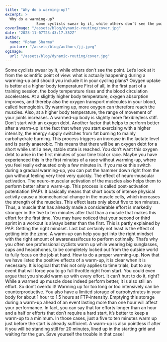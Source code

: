 ```yaml
---
title: "Why do a warming-up?"
excerpt: >
  Why do a warming-up?
              Some cyclists swear by it, while others don’t see the point. Let’s look at it from the scientific point of view: what is actually happening during a warming-up and sho
coverImage: "/assets/blog/dynamic-routing/cover.jpg"
date: "2023-11-07T23:43:17.352Z"
author:
  name: "Rohan Sharma"
  picture: "/assets/blog/authors/jj.jpeg"
ogImage:
  url: "/assets/blog/dynamic-routing/cover.jpg"
---
```


Some cyclists swear by it, while others don’t see the point. Let’s look at it from the scientific point of view: what is actually happening during a warming-up and should you include it in your cycling plans?
Oxygen uptake is better at a higher body temperature
First of all, in the first part of a training session, the body temperature rises and the blood circulation accelerates. At a slightly higher body temperature, oxygen absorption improves, and thereby also the oxygen transport molecules in your blood, called hemoglobin. By warming up, more oxygen can therefore reach the muscles. Also, at a higher body temperature, the range of movement of your joints increases. A warmed-up body is slightly more flexible/less stiff.
Don’t start with an oxygen debt.
Another factor that helps to perform better after a warm-up is the fact that when you start exercising with a higher intensity, the energy supply switches from fat burning to mainly carbohydrate burning. This process triggers an increase in the lactate level and is partly anaerobic. This means that there will be an oxygen debt for a short while until a new, stable state is reached. You don’t want this oxygen debt to arise in the first minutes of your time trial or race. Maybe you have experienced this in the first minutes of a race without warming-up, where you feel really exhausted only a few minutes in. If you make this switch during a gradual warming-up, you can put the hammer down right from the gun without feeling very tired very quickly.
The effect of neuro-muscular activation.
The neuro-muscular activation of the muscles also helps them to perform better after a warm-up. This process is called post-activation potentiation (PAP). It basically means that short bouts of intense physical activity cause a biomechanical change in the muscle cells, which increases the strength of the muscles. This effect lasts only about five to ten minutes. Thus, a muscle that has already made a considerable effort is markedly stronger in the five to ten minutes after that than a muscle that makes this effort for the first time. You may have noticed that your second or third sprint in a workout is always better than the first. This is partly explained by PAP.
Getting the right mindset.
Last but certainly not least is the effect of getting into the zone. A warm-up can help you get into the right mindset with the right amount of awareness/focus to perform optimally. That’s why you often see professional cyclists warm up while wearing big sunglasses, caps and headphones, to be completely locked out from the outside world to fully focus on the job at hand.
How to do a proper warming-up.
Now that we have listed the positive effects of a warm-up, it is clear when it is necessary. It is logical that this not only applies to time trials, but to any event that will force you to go full throttle right from start. You could even argue that you should warm up with every effort. It can’t hurt to do it, right? While a warmed up muscle does indeed perform better, it is also still an effort. So don’t overdo it! Warming up for too long or too intensively can be counterproductive.
You also have a limited storage of carbohydrates in your body for about 1 hour to 1.5 hours at FTP-intensity. Emptying this storage during a warm-up ahead of an event lasting more than one hour will affect your performance. In fact, you can say that for efforts longer than an hour and a half or efforts that don’t require a hard start, it’s better to keep a warm-up to a minimum. In those cases, just a five to ten minutes warm up just before the start is already sufficient. A warm-up is also pointless if after it you will be standing still for 20 minutes, lined up in the starting grid and waiting for the gun. Save yourself the trouble in that case!